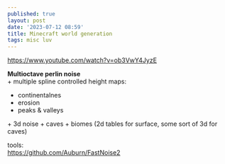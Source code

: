 ```yaml
---
published: true
layout: post
date: '2023-07-12 08:59'
title: Minecraft world generation
tags: misc luv 
---
```

<https://www.youtube.com/watch?v=ob3VwY4JyzE>

__Multioctave perlin noise__  
\+
multiple spline controlled height maps:
- continentalnes
- erosion
- peaks & valleys

\+
3d noise
\+
caves
\+ 
biomes (2d tables for surface, some sort of 3d for caves)

tools:  
<https://github.com/Auburn/FastNoise2>
